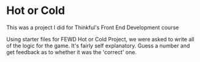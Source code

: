 # Hot or Cold
This was a project I did for Thinkful's Front End Development course

Using starter files for FEWD Hot or Cold Project, we were asked to write all of the logic for the game. It's fairly self explanatory. Guess a number and get feedback as to whether it was the 'correct' one.
